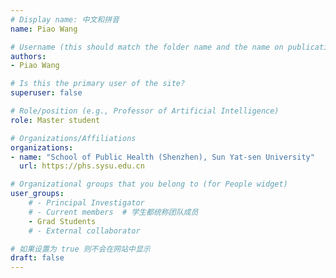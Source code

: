 ```yaml
---
# Display name: 中文和拼音
name: Piao Wang

# Username (this should match the folder name and the name on publications)
authors:
- Piao Wang

# Is this the primary user of the site?
superuser: false

# Role/position (e.g., Professor of Artificial Intelligence)
role: Master student

# Organizations/Affiliations
organizations:
- name: "School of Public Health (Shenzhen), Sun Yat-sen University" 
  url: https://phs.sysu.edu.cn

# Organizational groups that you belong to (for People widget)
user_groups:
    # - Principal Investigator
    # - Current members  # 学生都统称团队成员
    - Grad Students
    # - External collaborator

# 如果设置为 true 则不会在网站中显示
draft: false
---
```






